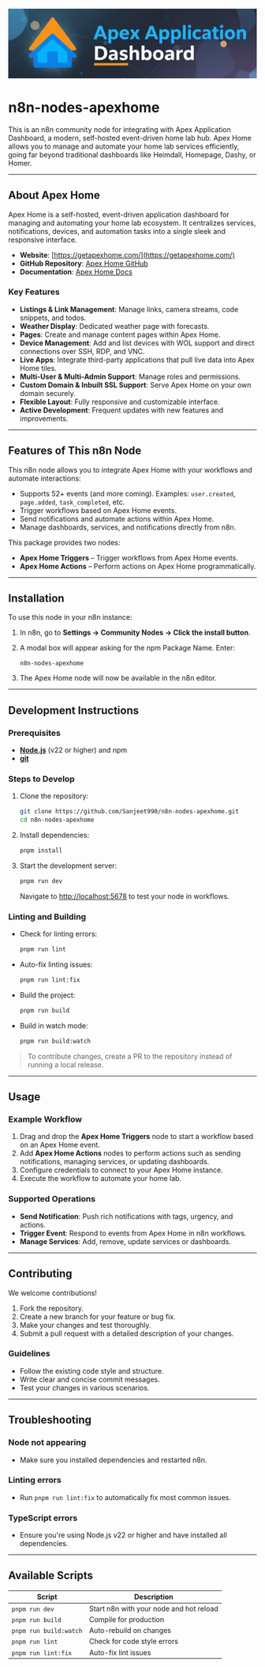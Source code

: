 ![Banner image](./icons/apexhome.png)

# n8n-nodes-apexhome

This is an n8n community node for integrating with Apex Application Dashboard, a modern, self-hosted event-driven home lab hub. Apex Home allows you to manage and automate your home lab services efficiently, going far beyond traditional dashboards like Heimdall, Homepage, Dashy, or Homer.

---

## About Apex Home

Apex Home is a self-hosted, event-driven application dashboard for managing and automating your home lab ecosystem. It centralizes services, notifications, devices, and automation tasks into a single sleek and responsive interface.

- **Website**: [https://getapexhome.com/](https://getapexhome.com/)
- **GitHub Repository**: [Apex Home GitHub](https://github.com/Apex-Home/apex-home)
- **Documentation**: [Apex Home Docs](https://getapexhome.com/docs)

### Key Features

- **Listings & Link Management**: Manage links, camera streams, code snippets, and todos.
- **Weather Display**: Dedicated weather page with forecasts.
- **Pages**: Create and manage content pages within Apex Home.
- **Device Management**: Add and list devices with WOL support and direct connections over SSH, RDP, and VNC.
- **Live Apps**: Integrate third-party applications that pull live data into Apex Home tiles.
- **Multi-User & Multi-Admin Support**: Manage roles and permissions.
- **Custom Domain & Inbuilt SSL Support**: Serve Apex Home on your own domain securely.
- **Flexible Layout**: Fully responsive and customizable interface.
- **Active Development**: Frequent updates with new features and improvements.

---

## Features of This n8n Node

This n8n node allows you to integrate Apex Home with your workflows and automate interactions:

- Supports 52+ events (and more coming). Examples: `user.created`, `page.added`, `task_completed`, etc.
- Trigger workflows based on Apex Home events.
- Send notifications and automate actions within Apex Home.
- Manage dashboards, services, and notifications directly from n8n.

This package provides two nodes:

- **Apex Home Triggers** – Trigger workflows from Apex Home events.
- **Apex Home Actions** – Perform actions on Apex Home programmatically.

---

## Installation

To use this node in your n8n instance:

1. In n8n, go to **Settings → Community Nodes → Click the install button**.
2. A modal box will appear asking for the npm Package Name. Enter:

   ```
   n8n-nodes-apexhome
   ```

3. The Apex Home node will now be available in the n8n editor.

---

## Development Instructions

### Prerequisites

- **[Node.js](https://nodejs.org/)** (v22 or higher) and npm
- **[git](https://git-scm.com/downloads)**

### Steps to Develop

1. Clone the repository:

   ```bash
   git clone https://github.com/Sanjeet990/n8n-nodes-apexhome.git
   cd n8n-nodes-apexhome
   ```

2. Install dependencies:

   ```bash
   pnpm install
   ```

3. Start the development server:

   ```bash
   pnpm run dev
   ```

   Navigate to [http://localhost:5678](http://localhost:5678) to test your node in workflows.

### Linting and Building

- Check for linting errors:

  ```bash
  pnpm run lint
  ```

- Auto-fix linting issues:

  ```bash
  pnpm run lint:fix
  ```

- Build the project:

  ```bash
  pnpm run build
  ```

- Build in watch mode:

  ```bash
  pnpm run build:watch
  ```

> To contribute changes, create a PR to the repository instead of running a local release.

---

## Usage

### Example Workflow

1. Drag and drop the **Apex Home Triggers** node to start a workflow based on an Apex Home event.
2. Add **Apex Home Actions** nodes to perform actions such as sending notifications, managing services, or updating dashboards.
3. Configure credentials to connect to your Apex Home instance.
4. Execute the workflow to automate your home lab.

### Supported Operations

- **Send Notification**: Push rich notifications with tags, urgency, and actions.
- **Trigger Event**: Respond to events from Apex Home in n8n workflows.
- **Manage Services**: Add, remove, update services or dashboards.

---

## Contributing

We welcome contributions!

1. Fork the repository.
2. Create a new branch for your feature or bug fix.
3. Make your changes and test thoroughly.
4. Submit a pull request with a detailed description of your changes.

### Guidelines

- Follow the existing code style and structure.
- Write clear and concise commit messages.
- Test your changes in various scenarios.

---

## Troubleshooting

### Node not appearing

- Make sure you installed dependencies and restarted n8n.

### Linting errors

- Run `pnpm run lint:fix` to automatically fix most common issues.

### TypeScript errors

- Ensure you're using Node.js v22 or higher and have installed all dependencies.

---

## Available Scripts

| Script                | Description                                                      |
| --------------------- | ---------------------------------------------------------------- |
| `pnpm run dev`         | Start n8n with your node and hot reload                         |
| `pnpm run build`       | Compile for production                                          |
| `pnpm run build:watch` | Auto-rebuild on changes                                         |
| `pnpm run lint`        | Check for code style errors                                     |
| `pnpm run lint:fix`    | Auto-fix lint issues                                           |
